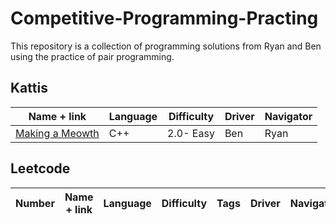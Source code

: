 # Competitive-Programming-Practing

This repository is a collection of programming solutions from Ryan and Ben using the practice of pair programming.

## Kattis

|Name + link|Language|Difficulty|Driver|Navigator|
|---|---|---|---|---|
|[Making a Meowth](https://open.kattis.com/problems/makingameowth)| C++ | 2.0- Easy | Ben | Ryan |

## Leetcode

|Number|Name + link|Language|Difficulty|Tags|Driver|Navigator|
|---|---|---|---|---|---|---|
